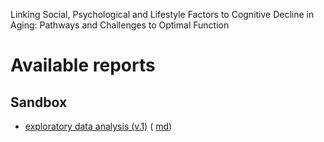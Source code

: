 Linking Social, Psychological and Lifestyle Factors to Cognitive Decline in Aging: Pathways and Challenges to Optimal Function


# Available reports

## Sandbox

- [exploratory data analysis (v.1)][eda_1_html] ( [md][eda_1_md])



[eda_1_html]:https://github.com/casslbrown/brown-2017-disseration/blob/master/sandbox/eda-1/eda-1.html
[eda_1_md]:https://github.com/casslbrown/brown-2017-disseration/blob/master/sandbox/eda-1/eda-1.md

